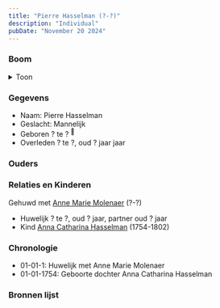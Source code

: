 ```yaml
---
title: "Pierre Hasselman (?-?)"
description: "Individual"
pubDate: "November 20 2024"
---
```


### Boom
<details><summary>Toon</summary>

![test](https://www.plantuml.com/plantuml/svg/hPBFQy8m583l-IiUUjX9QArk8iMVMDn14BQB9qcRDvirJSfBH8hqVr-cHOKTjiCkuUMz9D-Nbyoiu-IEfMAsaBhYn4j8ULOSo1orM1fb21nnRNq9jMEv50YPf4pXDSQoSZMKMAP8zfgo3WcDgoja3wTcYbiBPmO02qC2wJsNMQ7HsZWkkTIJ2KIiOUm9jXUKPUowfRELI8ImzXDK9TSTu1PUWo0OXd3Rsrr5oJ1PUC3vGw8I3SJZbAVrFZNEAHnFO0hJXvejZahjkHRxZ8orgV4cxQBcHfvhZR3X9Fre56gET8Vt0Rh9OXMjel-1jinuV48Xf3vy5owqnDF24NILFEIkHgNCoHER1qaEI-vox-cZdsqQX7yn3L-60tXpfgfyMNuMlsltds4ptq4u2lgmDjgXbXxjnTgtwVLQTTRswvvehzHh_HYReHR-5tu1)
</details>

### Gegevens
- Naam: Pierre Hasselman 
- Geslacht: Mannelijk
- Geboren ? te ? <sup><a href="../s00069/" style="text-decoration:none" title="Overlijden Anne Catharine Asselman 26-5-1802">:link:</a></sup>
- Overleden ? te ?, oud ? jaar jaar 

### Ouders

### Relaties en Kinderen

Gehuwd met [Anne Marie Molenaer](../i00052/) (?-?) 
- Huwelijk ? te ?, oud ? jaar, partner oud ? jaar 
- Kind [Anna Catharina Hasselman](../i00041/) (1754-1802)

### Chronologie
- 01-01-1: Huwelijk met Anne Marie Molenaer
- 01-01-1754: Geboorte dochter Anna Catharina Hasselman

### Bronnen lijst